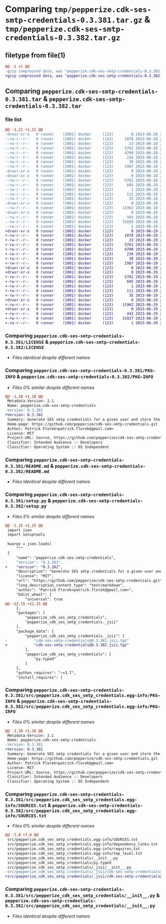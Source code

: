 # Comparing `tmp/pepperize.cdk-ses-smtp-credentials-0.3.381.tar.gz` & `tmp/pepperize.cdk-ses-smtp-credentials-0.3.382.tar.gz`

## filetype from file(1)

```diff
@@ -1 +1 @@
-gzip compressed data, was "pepperize.cdk-ses-smtp-credentials-0.3.381.tar", last modified: Wed Jun 28 22:52:03 2023, max compression
+gzip compressed data, was "pepperize.cdk-ses-smtp-credentials-0.3.382.tar", last modified: Thu Jun 29 22:54:20 2023, max compression
```

## Comparing `pepperize.cdk-ses-smtp-credentials-0.3.381.tar` & `pepperize.cdk-ses-smtp-credentials-0.3.382.tar`

### file list

```diff
@@ -1,21 +1,21 @@
-drwxr-xr-x   0 runner    (1001) docker     (123)        0 2023-06-28 22:52:03.101550 pepperize.cdk-ses-smtp-credentials-0.3.381/
--rw-r--r--   0 runner    (1001) docker     (123)     1078 2023-06-28 22:51:50.000000 pepperize.cdk-ses-smtp-credentials-0.3.381/LICENSE
--rw-r--r--   0 runner    (1001) docker     (123)       23 2023-06-28 22:51:50.000000 pepperize.cdk-ses-smtp-credentials-0.3.381/MANIFEST.in
--rw-r--r--   0 runner    (1001) docker     (123)     5761 2023-06-28 22:52:03.101550 pepperize.cdk-ses-smtp-credentials-0.3.381/PKG-INFO
--rw-r--r--   0 runner    (1001) docker     (123)     4709 2023-06-28 22:51:50.000000 pepperize.cdk-ses-smtp-credentials-0.3.381/README.md
--rw-r--r--   0 runner    (1001) docker     (123)      234 2023-06-28 22:51:50.000000 pepperize.cdk-ses-smtp-credentials-0.3.381/pyproject.toml
--rw-r--r--   0 runner    (1001) docker     (123)       38 2023-06-28 22:52:03.101550 pepperize.cdk-ses-smtp-credentials-0.3.381/setup.cfg
--rw-r--r--   0 runner    (1001) docker     (123)     1987 2023-06-28 22:51:50.000000 pepperize.cdk-ses-smtp-credentials-0.3.381/setup.py
-drwxr-xr-x   0 runner    (1001) docker     (123)        0 2023-06-28 22:52:03.097550 pepperize.cdk-ses-smtp-credentials-0.3.381/src/
-drwxr-xr-x   0 runner    (1001) docker     (123)        0 2023-06-28 22:52:03.101550 pepperize.cdk-ses-smtp-credentials-0.3.381/src/pepperize.cdk_ses_smtp_credentials.egg-info/
--rw-r--r--   0 runner    (1001) docker     (123)     5761 2023-06-28 22:52:03.000000 pepperize.cdk-ses-smtp-credentials-0.3.381/src/pepperize.cdk_ses_smtp_credentials.egg-info/PKG-INFO
--rw-r--r--   0 runner    (1001) docker     (123)      605 2023-06-28 22:52:03.000000 pepperize.cdk-ses-smtp-credentials-0.3.381/src/pepperize.cdk_ses_smtp_credentials.egg-info/SOURCES.txt
--rw-r--r--   0 runner    (1001) docker     (123)        1 2023-06-28 22:52:03.000000 pepperize.cdk-ses-smtp-credentials-0.3.381/src/pepperize.cdk_ses_smtp_credentials.egg-info/dependency_links.txt
--rw-r--r--   0 runner    (1001) docker     (123)      111 2023-06-28 22:52:03.000000 pepperize.cdk-ses-smtp-credentials-0.3.381/src/pepperize.cdk_ses_smtp_credentials.egg-info/requires.txt
--rw-r--r--   0 runner    (1001) docker     (123)       35 2023-06-28 22:52:03.000000 pepperize.cdk-ses-smtp-credentials-0.3.381/src/pepperize.cdk_ses_smtp_credentials.egg-info/top_level.txt
-drwxr-xr-x   0 runner    (1001) docker     (123)        0 2023-06-28 22:52:03.101550 pepperize.cdk-ses-smtp-credentials-0.3.381/src/pepperize_cdk_ses_smtp_credentials/
--rw-r--r--   0 runner    (1001) docker     (123)    11962 2023-06-28 22:51:50.000000 pepperize.cdk-ses-smtp-credentials-0.3.381/src/pepperize_cdk_ses_smtp_credentials/__init__.py
-drwxr-xr-x   0 runner    (1001) docker     (123)        0 2023-06-28 22:52:03.101550 pepperize.cdk-ses-smtp-credentials-0.3.381/src/pepperize_cdk_ses_smtp_credentials/_jsii/
--rw-r--r--   0 runner    (1001) docker     (123)      443 2023-06-28 22:51:50.000000 pepperize.cdk-ses-smtp-credentials-0.3.381/src/pepperize_cdk_ses_smtp_credentials/_jsii/__init__.py
--rw-r--r--   0 runner    (1001) docker     (123)    31026 2023-06-28 22:51:50.000000 pepperize.cdk-ses-smtp-credentials-0.3.381/src/pepperize_cdk_ses_smtp_credentials/_jsii/cdk-ses-smtp-credentials@0.3.381.jsii.tgz
--rw-r--r--   0 runner    (1001) docker     (123)        1 2023-06-28 22:51:50.000000 pepperize.cdk-ses-smtp-credentials-0.3.381/src/pepperize_cdk_ses_smtp_credentials/py.typed
+drwxr-xr-x   0 runner    (1001) docker     (123)        0 2023-06-29 22:54:20.085358 pepperize.cdk-ses-smtp-credentials-0.3.382/
+-rw-r--r--   0 runner    (1001) docker     (123)     1078 2023-06-29 22:54:04.000000 pepperize.cdk-ses-smtp-credentials-0.3.382/LICENSE
+-rw-r--r--   0 runner    (1001) docker     (123)       23 2023-06-29 22:54:04.000000 pepperize.cdk-ses-smtp-credentials-0.3.382/MANIFEST.in
+-rw-r--r--   0 runner    (1001) docker     (123)     5761 2023-06-29 22:54:20.085358 pepperize.cdk-ses-smtp-credentials-0.3.382/PKG-INFO
+-rw-r--r--   0 runner    (1001) docker     (123)     4709 2023-06-29 22:54:04.000000 pepperize.cdk-ses-smtp-credentials-0.3.382/README.md
+-rw-r--r--   0 runner    (1001) docker     (123)      234 2023-06-29 22:54:04.000000 pepperize.cdk-ses-smtp-credentials-0.3.382/pyproject.toml
+-rw-r--r--   0 runner    (1001) docker     (123)       38 2023-06-29 22:54:20.085358 pepperize.cdk-ses-smtp-credentials-0.3.382/setup.cfg
+-rw-r--r--   0 runner    (1001) docker     (123)     1987 2023-06-29 22:54:04.000000 pepperize.cdk-ses-smtp-credentials-0.3.382/setup.py
+drwxr-xr-x   0 runner    (1001) docker     (123)        0 2023-06-29 22:54:20.081358 pepperize.cdk-ses-smtp-credentials-0.3.382/src/
+drwxr-xr-x   0 runner    (1001) docker     (123)        0 2023-06-29 22:54:20.081358 pepperize.cdk-ses-smtp-credentials-0.3.382/src/pepperize.cdk_ses_smtp_credentials.egg-info/
+-rw-r--r--   0 runner    (1001) docker     (123)     5761 2023-06-29 22:54:20.000000 pepperize.cdk-ses-smtp-credentials-0.3.382/src/pepperize.cdk_ses_smtp_credentials.egg-info/PKG-INFO
+-rw-r--r--   0 runner    (1001) docker     (123)      605 2023-06-29 22:54:20.000000 pepperize.cdk-ses-smtp-credentials-0.3.382/src/pepperize.cdk_ses_smtp_credentials.egg-info/SOURCES.txt
+-rw-r--r--   0 runner    (1001) docker     (123)        1 2023-06-29 22:54:20.000000 pepperize.cdk-ses-smtp-credentials-0.3.382/src/pepperize.cdk_ses_smtp_credentials.egg-info/dependency_links.txt
+-rw-r--r--   0 runner    (1001) docker     (123)      111 2023-06-29 22:54:20.000000 pepperize.cdk-ses-smtp-credentials-0.3.382/src/pepperize.cdk_ses_smtp_credentials.egg-info/requires.txt
+-rw-r--r--   0 runner    (1001) docker     (123)       35 2023-06-29 22:54:20.000000 pepperize.cdk-ses-smtp-credentials-0.3.382/src/pepperize.cdk_ses_smtp_credentials.egg-info/top_level.txt
+drwxr-xr-x   0 runner    (1001) docker     (123)        0 2023-06-29 22:54:20.085358 pepperize.cdk-ses-smtp-credentials-0.3.382/src/pepperize_cdk_ses_smtp_credentials/
+-rw-r--r--   0 runner    (1001) docker     (123)    11962 2023-06-29 22:54:04.000000 pepperize.cdk-ses-smtp-credentials-0.3.382/src/pepperize_cdk_ses_smtp_credentials/__init__.py
+drwxr-xr-x   0 runner    (1001) docker     (123)        0 2023-06-29 22:54:20.085358 pepperize.cdk-ses-smtp-credentials-0.3.382/src/pepperize_cdk_ses_smtp_credentials/_jsii/
+-rw-r--r--   0 runner    (1001) docker     (123)      443 2023-06-29 22:54:04.000000 pepperize.cdk-ses-smtp-credentials-0.3.382/src/pepperize_cdk_ses_smtp_credentials/_jsii/__init__.py
+-rw-r--r--   0 runner    (1001) docker     (123)    31027 2023-06-29 22:54:04.000000 pepperize.cdk-ses-smtp-credentials-0.3.382/src/pepperize_cdk_ses_smtp_credentials/_jsii/cdk-ses-smtp-credentials@0.3.382.jsii.tgz
+-rw-r--r--   0 runner    (1001) docker     (123)        1 2023-06-29 22:54:04.000000 pepperize.cdk-ses-smtp-credentials-0.3.382/src/pepperize_cdk_ses_smtp_credentials/py.typed
```

### Comparing `pepperize.cdk-ses-smtp-credentials-0.3.381/LICENSE` & `pepperize.cdk-ses-smtp-credentials-0.3.382/LICENSE`

 * *Files identical despite different names*

### Comparing `pepperize.cdk-ses-smtp-credentials-0.3.381/PKG-INFO` & `pepperize.cdk-ses-smtp-credentials-0.3.382/PKG-INFO`

 * *Files 0% similar despite different names*

```diff
@@ -1,10 +1,10 @@
 Metadata-Version: 2.1
 Name: pepperize.cdk-ses-smtp-credentials
-Version: 0.3.381
+Version: 0.3.382
 Summary: Generate SES smtp credentials for a given user and store the credentials in a SecretsManager Secret.
 Home-page: https://github.com/pepperize/cdk-ses-smtp-credentials.git
 Author: Patrick Florek<patrick.florek@gmail.com>
 License: MIT
 Project-URL: Source, https://github.com/pepperize/cdk-ses-smtp-credentials.git
 Classifier: Intended Audience :: Developers
 Classifier: Operating System :: OS Independent
```

### Comparing `pepperize.cdk-ses-smtp-credentials-0.3.381/README.md` & `pepperize.cdk-ses-smtp-credentials-0.3.382/README.md`

 * *Files identical despite different names*

### Comparing `pepperize.cdk-ses-smtp-credentials-0.3.381/setup.py` & `pepperize.cdk-ses-smtp-credentials-0.3.382/setup.py`

 * *Files 5% similar despite different names*

```diff
@@ -1,15 +1,15 @@
 import json
 import setuptools
 
 kwargs = json.loads(
     """
 {
     "name": "pepperize.cdk-ses-smtp-credentials",
-    "version": "0.3.381",
+    "version": "0.3.382",
     "description": "Generate SES smtp credentials for a given user and store the credentials in a SecretsManager Secret.",
     "license": "MIT",
     "url": "https://github.com/pepperize/cdk-ses-smtp-credentials.git",
     "long_description_content_type": "text/markdown",
     "author": "Patrick Florek<patrick.florek@gmail.com>",
     "bdist_wheel": {
         "universal": true
@@ -22,15 +22,15 @@
     },
     "packages": [
         "pepperize_cdk_ses_smtp_credentials",
         "pepperize_cdk_ses_smtp_credentials._jsii"
     ],
     "package_data": {
         "pepperize_cdk_ses_smtp_credentials._jsii": [
-            "cdk-ses-smtp-credentials@0.3.381.jsii.tgz"
+            "cdk-ses-smtp-credentials@0.3.382.jsii.tgz"
         ],
         "pepperize_cdk_ses_smtp_credentials": [
             "py.typed"
         ]
     },
     "python_requires": "~=3.7",
     "install_requires": [
```

### Comparing `pepperize.cdk-ses-smtp-credentials-0.3.381/src/pepperize.cdk_ses_smtp_credentials.egg-info/PKG-INFO` & `pepperize.cdk-ses-smtp-credentials-0.3.382/src/pepperize.cdk_ses_smtp_credentials.egg-info/PKG-INFO`

 * *Files 0% similar despite different names*

```diff
@@ -1,10 +1,10 @@
 Metadata-Version: 2.1
 Name: pepperize.cdk-ses-smtp-credentials
-Version: 0.3.381
+Version: 0.3.382
 Summary: Generate SES smtp credentials for a given user and store the credentials in a SecretsManager Secret.
 Home-page: https://github.com/pepperize/cdk-ses-smtp-credentials.git
 Author: Patrick Florek<patrick.florek@gmail.com>
 License: MIT
 Project-URL: Source, https://github.com/pepperize/cdk-ses-smtp-credentials.git
 Classifier: Intended Audience :: Developers
 Classifier: Operating System :: OS Independent
```

### Comparing `pepperize.cdk-ses-smtp-credentials-0.3.381/src/pepperize.cdk_ses_smtp_credentials.egg-info/SOURCES.txt` & `pepperize.cdk-ses-smtp-credentials-0.3.382/src/pepperize.cdk_ses_smtp_credentials.egg-info/SOURCES.txt`

 * *Files 0% similar despite different names*

```diff
@@ -7,8 +7,8 @@
 src/pepperize.cdk_ses_smtp_credentials.egg-info/SOURCES.txt
 src/pepperize.cdk_ses_smtp_credentials.egg-info/dependency_links.txt
 src/pepperize.cdk_ses_smtp_credentials.egg-info/requires.txt
 src/pepperize.cdk_ses_smtp_credentials.egg-info/top_level.txt
 src/pepperize_cdk_ses_smtp_credentials/__init__.py
 src/pepperize_cdk_ses_smtp_credentials/py.typed
 src/pepperize_cdk_ses_smtp_credentials/_jsii/__init__.py
-src/pepperize_cdk_ses_smtp_credentials/_jsii/cdk-ses-smtp-credentials@0.3.381.jsii.tgz
+src/pepperize_cdk_ses_smtp_credentials/_jsii/cdk-ses-smtp-credentials@0.3.382.jsii.tgz
```

### Comparing `pepperize.cdk-ses-smtp-credentials-0.3.381/src/pepperize_cdk_ses_smtp_credentials/__init__.py` & `pepperize.cdk-ses-smtp-credentials-0.3.382/src/pepperize_cdk_ses_smtp_credentials/__init__.py`

 * *Files identical despite different names*

